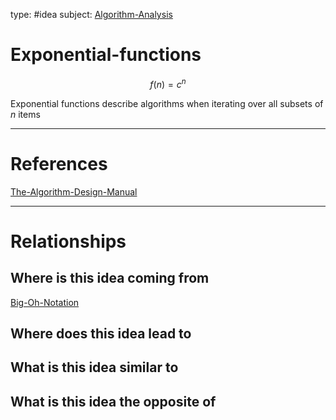 type: #idea
subject: [Algorithm-Analysis](Algorithm-Analysis.md)
<!-- Subject should be a hub note -->
# Exponential-functions
$$f(n)=c^n$$

Exponential functions describe algorithms when iterating over all subsets of $n$ items

---
# References
[The-Algorithm-Design-Manual](The-Algorithm-Design-Manual.md)

---
# Relationships
## Where is this idea coming from
[Big-Oh-Notation](Big-Oh-Notation.md)

## Where does this idea lead to

## What is this idea similar to

## What is this idea the opposite of
